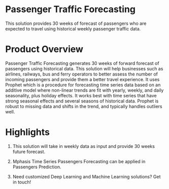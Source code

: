 # Passenger Traffic Forecasting
This solution provides 30 weeks of forecast of passengers who are expected to travel using historical weekly passenger traffic data.

# Product Overview
Passenger Traffic Forecasting generates 30 weeks of forward forecast of passengers using historical data. This solution will help businesses such as airlines, railways, bus and ferry operators to better assess the number of incoming passengers and provide them a better travel experience. It uses Prophet which is a procedure for forecasting time series data based on an additive model where non-linear trends are fit with yearly, weekly, and daily seasonality, plus holiday effects. It works best with time series that have strong seasonal effects and several seasons of historical data. Prophet is robust to missing data and shifts in the trend, and typically handles outliers well.

# Highlights
1. This solution will take in weekly data as input and provide 30 weeks future forecast. 

2. Mphasis Time Series Passengers Forecasting can be applied in Passengers Prediction.

3. Need customized Deep Learning and Machine Learning solutions? Get in touch!
